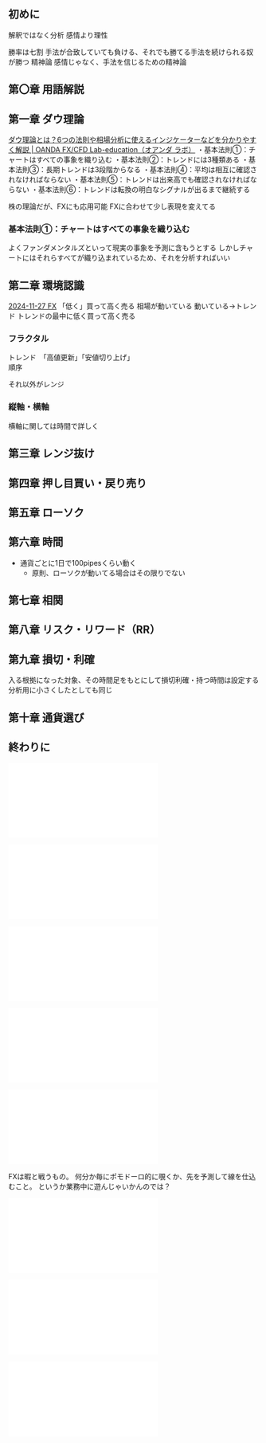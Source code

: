 ## 初めに
解釈ではなく分析
感情より理性

勝率は七割
手法が合致していても負ける、それでも勝てる手法を続けられる奴が勝つ
精神論
感情じゃなく、手法を信じるための精神論

## 第〇章 用語解説

## 第一章 ダウ理論
[ダウ理論とは？6つの法則や相場分析に使えるインジケーターなどを分かりやすく解説 | OANDA FX/CFD Lab-education（オアンダ ラボ）](https://www.oanda.jp/lab-education/beginners/aboutfx/dow-theory/)
・基本法則①：チャートはすべての事象を織り込む
・基本法則②：トレンドには3種類ある
・基本法則③：長期トレンドは3段階からなる
・基本法則④：平均は相互に確認されなければならない
・基本法則⑤：トレンドは出来高でも確認されなければならない
・基本法則⑥：トレンドは転換の明白なシグナルが出るまで継続する

株の理論だが、FXにも応用可能
FXに合わせて少し表現を変えてる

### 基本法則①：チャートはすべての事象を織り込む
よくファンダメンタルズといって現実の事象を予測に含もうとする
しかしチャートにはそれらすべてが織り込まれているため、それを分析すればいい

## 第二章 環境認識
[2024-11-27 FX](../Daily_Note/2024-11-27%20FX.md)
「低く」買って高く売る
相場が動いている
動いている→トレンド
トレンドの最中に低く買って高く売る

### フラクタル
トレンド　「高値更新」「安値切り上げ」  
順序

それ以外がレンジ

### 縦軸・横軸
横軸に関しては時間で詳しく

## 第三章 レンジ抜け

## 第四章 押し目買い・戻り売り

## 第五章 ローソク

## 第六章 時間
- 通貨ごとに1日で100pipesくらい動く
    - 原則、ローソクが動いてる場合はその限りでない




## 第七章 相関

## 第八章 リスク・リワード（RR）

## 第九章 損切・利確
入る根拠になった対象、その時間足をもとにして損切利確・持つ時間は設定する
分析用に小さくしたとしても同じ

## 第十章 通貨選び

## 終わりに




![2024-11-27 FX](../Daily_Note/2024-11-27%20FX.md)



![2024-11-30 FX](../Daily_Note/2024-11-30%20FX.md)

![2024-12-01 FX](../Daily_Note/2024-12-01%20FX.md)

![2024-12-02 FX](../Daily_Note/2024-12-02%20FX.md)


![2024-12-03 FX](../Daily_Note/2024-12-03%20FX.md)


FXは暇と戦うもの。
何分か毎にポモドーロ的に覗くか、先を予測して線を仕込むこと。
というか業務中に遊んじゃいかんのでは？

![2024-12-05 FX](../Daily_Note/2024-12-05%20FX.md)

![2024-12-06 FX](../Daily_Note/2024-12-06%20FX.md)

![2024-12-11 FX](../Daily_Note/2024-12-11%20FX.md)